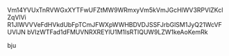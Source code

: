 Vm14YVUxTnRVWGxXYTFwUFZtMW9WRmxyVm5kVmJGcHlWV3RPVlZKclZqVlVi
R1JIWVVVeFdHVkdUbFpTCmJFWXpWWHBDVDJSSFJrbGlSM1JyQ21WcVFUVlJN
bVIzWTFad1dFMUVNRXREYlU1M1lsRTlQUW9LZW1keAoKemRk

bju